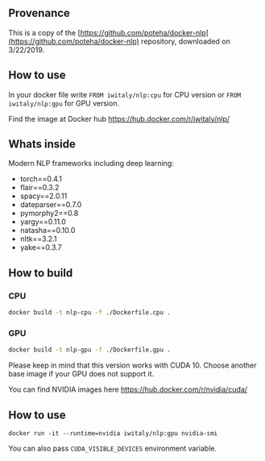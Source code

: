 ## Provenance
This is a copy of the [https://github.com/poteha/docker-nlp](https://github.com/poteha/docker-nlp) repository, downloaded on 3/22/2019.

## How to use

In your docker file write `FROM iwitaly/nlp:cpu` for CPU version or `FROM iwitaly/nlp:gpu` for GPU version.

Find the image at Docker hub https://hub.docker.com/r/iwitaly/nlp/


## Whats inside

Modern NLP frameworks including deep learning:
* torch==0.4.1
* flair==0.3.2
* spacy==2.0.11
* dateparser==0.7.0
* pymorphy2==0.8
* yargy==0.11.0
* natasha==0.10.0
* nltk==3.2.1
* yake==0.3.7


## How to build


### CPU

```bash
docker build -t nlp-cpu -f ./Dockerfile.cpu .
```

### GPU

```bash
docker build -t nlp-gpu -f ./Dockerfile.gpu .
```

Please keep in mind that this version works with CUDA 10. Choose another base image if your GPU does not support it.

You can find NVIDIA images here https://hub.docker.com/r/nvidia/cuda/

## How to use

`docker run -it --runtime=nvidia iwitaly/nlp:gpu nvidia-smi`

You can also pass `CUDA_VISIBLE_DEVICES` environment variable.